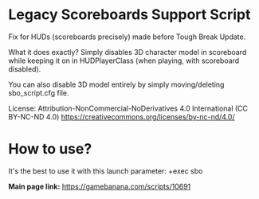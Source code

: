 # Legacy Scoreboards Support Script
Fix for HUDs (scoreboards precisely) made before Tough Break Update.

What it does exactly?
Simply disables 3D character model in scoreboard while keeping it on in HUDPlayerClass (when playing, with scoreboard disabled).

You can also disable 3D model entirely by simply moving/deleting sbo_script.cfg file.

License: Attribution-NonCommercial-NoDerivatives 4.0 International (CC BY-NC-ND 4.0)
https://creativecommons.org/licenses/by-nc-nd/4.0/

# How to use?
It's the best to use it with this launch parameter: +exec sbo



**Main page link:** https://gamebanana.com/scripts/10691
